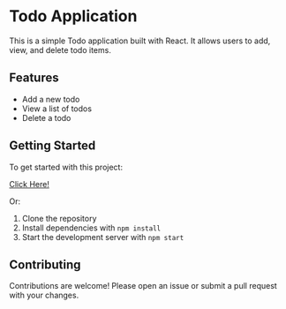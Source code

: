 # Todo Application

This is a simple Todo application built with React. It allows users to add, view, and delete todo items.

## Features

- Add a new todo
- View a list of todos
- Delete a todo

## Getting Started

To get started with this project:

[Click Here!]()

Or:

1. Clone the repository
2. Install dependencies with `npm install`
3. Start the development server with `npm start`



## Contributing

Contributions are welcome! Please open an issue or submit a pull request with your changes.